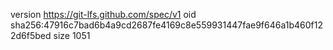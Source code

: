 version https://git-lfs.github.com/spec/v1
oid sha256:47916c7bad6b4a9cd2687fe4169c8e559931447fae9f646a1b460f122d6f5bed
size 1051
